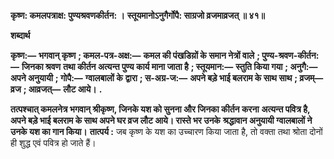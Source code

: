 **कृष्ण: कमलपत्राक्ष: पुण्यश्रवणकीर्तन: ।** **स्तूयमानोऽनुगैर्गोपै: साग्रजो व्रजमाव्रजत् ॥ ४१॥** 

**शब्दार्थ** 

**कृष्ण:—** **भगवान् कृष्ण** **; कमल-पत्र-अक्ष:—** **कमल की पंखडिय़ों के समान नेत्रों वाले** **; पुण्य-श्रवण-कीर्तन:—** **जिनका श्रवण** **तथा कीर्तन अत्यन्त पुण्य कार्य माना जाता है** **; स्तूयमान:—** **स्तुति किया गया** **; अनुगै:—** **अपने अनुयायी** **; गोपै:—** **ग्वालबालों के** **द्वारा** **; स-अग्र-ज:—** **अपने बड़े भाई बलराम के साथ साथ** **; व्रजम्—** **व्रज** **; आव्रजत्—** **लौट आये।** **.** 

**तत्पश्चात् कमलनेत्र भगवान् श्रीकृष्ण, जिनके यश को सुनना और जिनका कीर्तन करना** **अत्यन्त पवित्र है, अपने बड़े भाई बलराम के साथ अपने घर व्रज लौट आये। रास्ते भर उनके** **श्रद्धावान अनुयायी ग्वालबालों ने उनके यश का गान किया।** **तात्पर्य :** जब कृष्ण के यश का उच्चारण किया जाता है, तो वक्ता तथा श्रोता दोनों ही शुद्ध एवं पवित्र हो जाते हैं।  